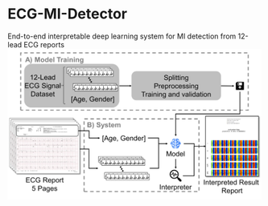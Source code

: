 # ECG-MI-Detector
End-to-end interpretable deep learning system for MI detection from 12-lead ECG reports
![Main figure](https://github.com/YigitBalik/ECG-MI-Detector/blob/main/static/concept%20fig.png?raw=true)
